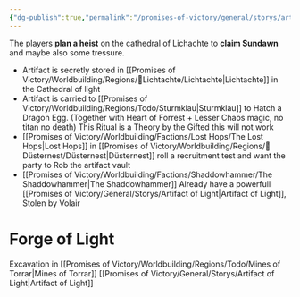 ```yaml
---
{"dg-publish":true,"permalink":"/promises-of-victory/general/storys/artifact-of-light/","title":"Artifact of Light","noteIcon":"Arc","created":"2023-01-25T02:26:52.971+01:00","updated":"2023-03-29T21:25:44.413+02:00"}
---
```



The players **plan a heist** on the cathedral of Lichachte to **claim Sundawn** and maybe also some tressure.

- Artifact is secretly stored in [[Promises of Victory/Worldbuilding/Regions/🏰Lichtachte/Lichtachte\|Lichtachte]] in the Cathedral of light
- Artifact is carried to [[Promises of Victory/Worldbuilding/Regions/Todo/Sturmklau\|Sturmklau]] to Hatch a Dragon Egg. (Together with Heart of Forrest + Lesser Chaos magic, no titan no death) This Ritual is a Theory by the Gifted this will not work
- [[Promises of Victory/Worldbuilding/Factions/Lost Hops/The Lost Hops\|Lost Hops]] in [[Promises of Victory/Worldbuilding/Regions/🏰Düsternest/Düsternest\|Düsternest]] roll a recruitment test and want the party to Rob the artifact vault
- [[Promises of Victory/Worldbuilding/Factions/Shaddowhammer/The Shaddowhammer\|The Shaddowhammer]] Already have a powerfull [[Promises of Victory/General/Storys/Artifact of Light\|Artifact of Light]], Stolen by Volair 


# Forge of Light
Excavation in [[Promises of Victory/Worldbuilding/Regions/Todo/Mines of Torrar\|Mines of Torrar]]
[[Promises of Victory/General/Storys/Artifact of Light\|Artifact of Light]]